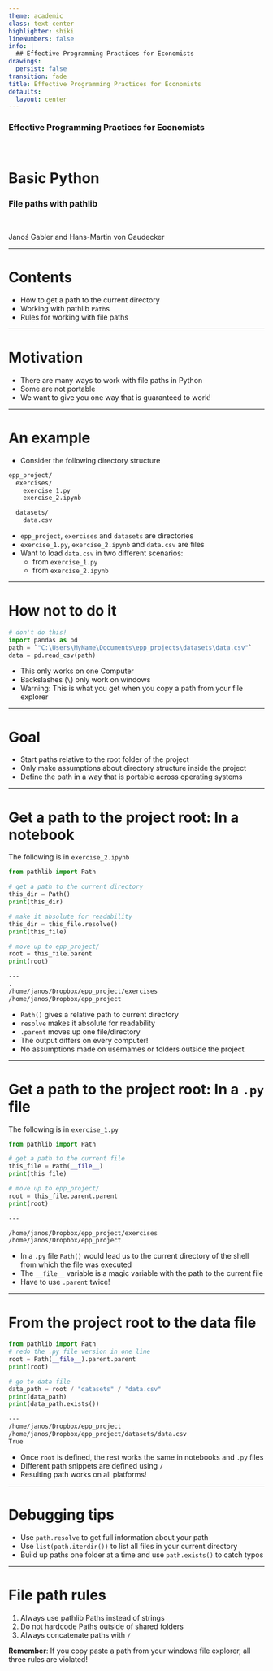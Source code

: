 ```yaml
---
theme: academic
class: text-center
highlighter: shiki
lineNumbers: false
info: |
  ## Effective Programming Practices for Economists
drawings:
  persist: false
transition: fade
title: Effective Programming Practices for Economists
defaults:
  layout: center
---
```


### Effective Programming Practices for Economists

<br>

# Basic Python

### File paths with pathlib

<br>


Janoś Gabler and Hans-Martin von Gaudecker

---

# Contents

- How to get a path to the current directory
- Working with pathlib `Path`s
- Rules for working with file paths


---

# Motivation

- There are many ways to work with file paths in Python
- Some are not portable
- We want to give you one way that is guaranteed to work!

---

# An example

- Consider the following directory structure

```bash
epp_project/
  exercises/
    exercise_1.py
    exercise_2.ipynb

  datasets/
    data.csv
```

- `epp_project`, `exercises` and `datasets` are directories
- `exercise_1.py`, `exercise_2.ipynb` and `data.csv` are files
- Want to load `data.csv` in two different scenarios:
  - from `exercise_1.py`
  - from `exercise_2.ipynb`


---

# How not to do it


```python
# don't do this!
import pandas as pd
path = `"C:\Users\MyName\Documents\epp_projects\datasets\data.csv"`
data = pd.read_csv(path)
```

- This only works on one Computer
- Backslashes (`\`) only work on windows
- Warning: This is what you get when you copy a path from your file explorer

---

# Goal

- Start paths relative to the root folder of the project
- Only make assumptions about directory structure inside the project
- Define the path in a way that is portable across operating systems



---

# Get a path to the project root: In a notebook

<div class="grid grid-cols-2 gap-4">
<div>

The following is in `exercise_2.ipynb`

```python
from pathlib import Path

# get a path to the current directory
this_dir = Path()
print(this_dir)

# make it absolute for readability
this_dir = this_file.resolve()
print(this_file)

# move up to epp_project/
root = this_file.parent
print(root)
```

```txt
---
.
/home/janos/Dropbox/epp_project/exercises
/home/janos/Dropbox/epp_project
```

</div>
<div>

- `Path()` gives a relative path to current directory
- `resolve` makes it absolute for readability
- `.parent` moves up one file/directory
- The output differs on every computer!
- No assumptions made on usernames or folders outside the project

</div>
</div>


---

# Get a path to the project root: In a `.py` file

<div class="grid grid-cols-2 gap-4">
<div>

The following is in `exercise_1.py`

```python
from pathlib import Path

# get a path to the current file
this_file = Path(__file__)
print(this_file)

# move up to epp_project/
root = this_file.parent.parent
print(root)
```
```txt
---

/home/janos/Dropbox/epp_project/exercises
/home/janos/Dropbox/epp_project

```

</div>
<div>

- In a `.py` file `Path()` would lead us to the current directory of the shell from which the file was executed
- The `__file__` variable is a magic variable with the path to the current file
- Have to use `.parent` twice!

</div>
</div>


---

# From the project root to the data file

<div class="grid grid-cols-2 gap-4">
<div>


```python
from pathlib import Path
# redo the .py file version in one line
root = Path(__file__).parent.parent
print(root)

# go to data file
data_path = root / "datasets" / "data.csv"
print(data_path)
print(data_path.exists())
```
```txt
---
/home/janos/Dropbox/epp_project
/home/janos/Dropbox/epp_project/datasets/data.csv
True

```

</div>
<div>

- Once `root` is defined, the rest works the same in notebooks and `.py` files
- Different path snippets are defined using `/`
- Resulting path works on all platforms!


</div>
</div>


---

# Debugging tips




- Use `path.resolve` to get full information about your path
- Use `list(path.iterdir())` to list all files in your current directory
- Build up paths one folder at a time and use `path.exists()` to catch typos


---

# File path rules

  1. Always use pathlib Paths instead of strings
  2. Do not hardcode Paths outside of shared folders
  3. Always concatenate paths with `/`


**Remember**: If you copy paste a path from your windows file explorer, all three rules are violated!
